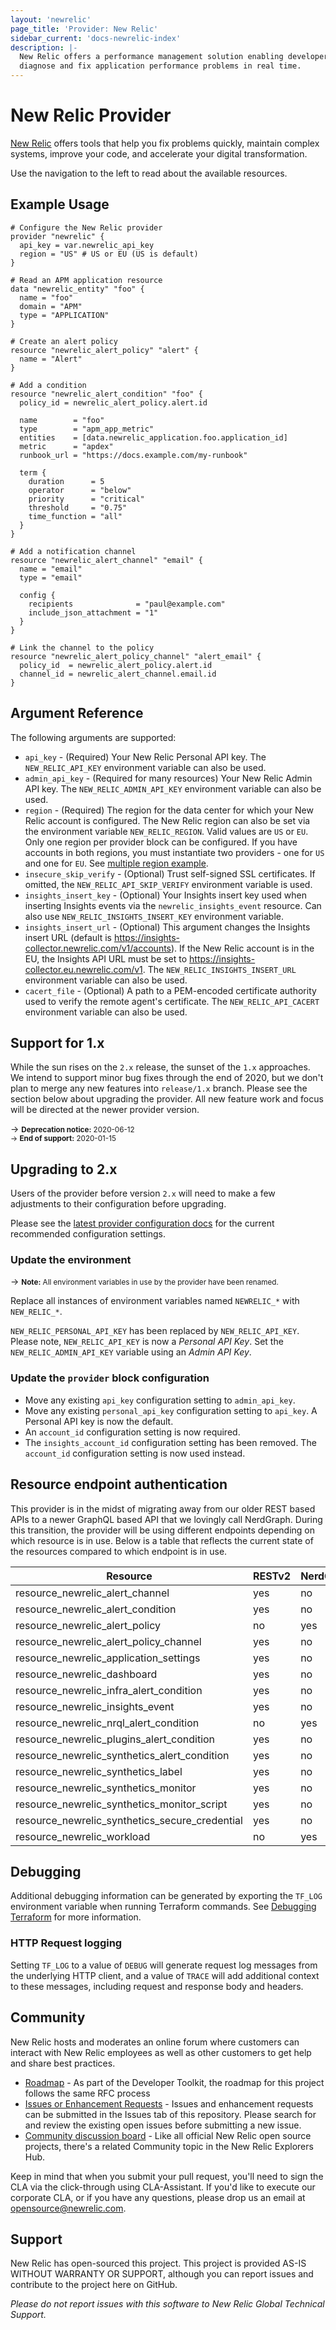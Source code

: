 ```yaml
---
layout: 'newrelic'
page_title: 'Provider: New Relic'
sidebar_current: 'docs-newrelic-index'
description: |-
  New Relic offers a performance management solution enabling developers to
  diagnose and fix application performance problems in real time.
---
```


# New Relic Provider

[New Relic](https://newrelic.com/) offers tools that help you fix problems
quickly, maintain complex systems, improve your code, and accelerate your
digital transformation.

Use the navigation to the left to read about the available resources.

## Example Usage

```hcl
# Configure the New Relic provider
provider "newrelic" {
  api_key = var.newrelic_api_key
  region = "US" # US or EU (US is default)
}

# Read an APM application resource
data "newrelic_entity" "foo" {
  name = "foo"
  domain = "APM"
  type = "APPLICATION"
}

# Create an alert policy
resource "newrelic_alert_policy" "alert" {
  name = "Alert"
}

# Add a condition
resource "newrelic_alert_condition" "foo" {
  policy_id = newrelic_alert_policy.alert.id

  name        = "foo"
  type        = "apm_app_metric"
  entities    = [data.newrelic_application.foo.application_id]
  metric      = "apdex"
  runbook_url = "https://docs.example.com/my-runbook"

  term {
    duration      = 5
    operator      = "below"
    priority      = "critical"
    threshold     = "0.75"
    time_function = "all"
  }
}

# Add a notification channel
resource "newrelic_alert_channel" "email" {
  name = "email"
  type = "email"

  config {
    recipients              = "paul@example.com"
    include_json_attachment = "1"
  }
}

# Link the channel to the policy
resource "newrelic_alert_policy_channel" "alert_email" {
  policy_id  = newrelic_alert_policy.alert.id
  channel_id = newrelic_alert_channel.email.id
}
```

## Argument Reference

The following arguments are supported:

- `api_key` - (Required) Your New Relic Personal API key. The `NEW_RELIC_API_KEY` environment variable can also be used.
- `admin_api_key` - (Required for many resources) Your New Relic Admin API key. The `NEW_RELIC_ADMIN_API_KEY` environment variable can also be used.
- `region` - (Required) The region for the data center for which your New Relic account is configured. The New Relic region can also be set via the environment variable `NEW_RELIC_REGION`. Valid values are `US` or `EU`. Only one region per provider block can be configured. If you have accounts in both regions, you must instantiate two providers - one for `US` and one for `EU`. See [multiple region example](add-link-here).
- `insecure_skip_verify` - (Optional) Trust self-signed SSL certificates. If omitted, the `NEW_RELIC_API_SKIP_VERIFY` environment variable is used.
- `insights_insert_key` - (Optional) Your Insights insert key used when inserting Insights events via the `newrelic_insights_event` resource. Can also use `NEW_RELIC_INSIGHTS_INSERT_KEY` environment variable.
- `insights_insert_url` - (Optional) This argument changes the Insights insert URL (default is https://insights-collector.newrelic.com/v1/accounts). If the New Relic account is in the EU, the Insights API URL must be set to https://insights-collector.eu.newrelic.com/v1. The `NEW_RELIC_INSIGHTS_INSERT_URL` environment variable can also be used.
- `cacert_file` - (Optional) A path to a PEM-encoded certificate authority used to verify the remote agent's certificate. The `NEW_RELIC_API_CACERT` environment variable can also be used.

## Support for 1.x

While the sun rises on the `2.x` release, the sunset of the `1.x` approaches.
We intend to support minor bug fixes through the end of 2020, but we don't plan
to merge any new features into `release/1.x` branch.  Please see the section
below about upgrading the provider.  All new feature work and focus will be
directed at the newer provider version.

-> <small>**Deprecation notice:** 2020-06-12<br> 
-> **End of support:** 2020-01-15</small>

## Upgrading to 2.x

Users of the provider before version `2.x` will need to make a few adjustments to their configuration before upgrading.

Please see the [latest provider configuration docs](/docs/providers/newrelic/guides/provider_configuration.html) for the current recommended configuration settings.

### Update the environment

-> <small>**Note:** All environment variables in use by the provider have been renamed.</small>

Replace all instances of environment variables named `NEWRELIC_*` with `NEW_RELIC_*`.

`NEW_RELIC_PERSONAL_API_KEY` has been replaced by `NEW_RELIC_API_KEY`.  Please note, `NEW_RELIC_API_KEY` is now a *Personal API Key*.  Set the `NEW_RELIC_ADMIN_API_KEY` variable using an *Admin API Key*.

### Update the `provider` block configuration

* Move any existing `api_key` configuration setting to `admin_api_key`.
* Move any existing `personal_api_key` configuration setting to `api_key`.  A Personal API key is now the default.
* An `account_id` configuration setting is now required.
* The `insights_account_id` configuration setting has been removed.  The `account_id` configuration setting is now used instead.

## Resource endpoint authentication

This provider is in the midst of migrating away from our older REST based APIs to a newer GraphQL based API that we lovingly call NerdGraph.  During this transition, the provider will be using different endpoints depending on which resource is in use.  Below is a table that reflects the current state of the resources compared to which endpoint is in use.

| Resource                                       | RESTv2 | NerdGraph |
| ---------------------------------------------- | ------ | --------- |
| resource_newrelic_alert_channel                | yes    | no        |
| resource_newrelic_alert_condition              | yes    | no        |
| resource_newrelic_alert_policy                 | no     | yes       |
| resource_newrelic_alert_policy_channel         | yes    | no        |
| resource_newrelic_application_settings         | yes    | no        |
| resource_newrelic_dashboard                    | yes    | no        |
| resource_newrelic_infra_alert_condition        | yes    | no        |
| resource_newrelic_insights_event               | yes    | no        |
| resource_newrelic_nrql_alert_condition         | no     | yes       |
| resource_newrelic_plugins_alert_condition      | yes    | no        |
| resource_newrelic_synthetics_alert_condition   | yes    | no        |
| resource_newrelic_synthetics_label             | yes    | no        |
| resource_newrelic_synthetics_monitor           | yes    | no        |
| resource_newrelic_synthetics_monitor_script    | yes    | no        |
| resource_newrelic_synthetics_secure_credential | yes    | no        |
| resource_newrelic_workload                     | no     | yes       |


## Debugging

Additional debugging information can be generated by exporting the `TF_LOG` environment variable when running Terraform commands. See [Debugging Terraform](https://www.terraform.io/docs/internals/debugging.html) for more information.

### HTTP Request logging

Setting `TF_LOG` to a value of `DEBUG` will generate request log messages from the underlying HTTP client, and a value of `TRACE` will add additional context to these messages, including request and response body and headers.

## Community

New Relic hosts and moderates an online forum where customers can interact with New Relic employees as well as other customers to get help and share best practices.

* [Roadmap](https://newrelic.github.io/developer-toolkit/roadmap/) - As part of the Developer Toolkit, the roadmap for this project follows the same RFC process
* [Issues or Enhancement Requests](https://github.com/terraform-providers/terraform-provider-newrelic/issues) - Issues and enhancement requests can be submitted in the Issues tab of this repository. Please search for and review the existing open issues before submitting a new issue.
* [Community discussion board](https://discuss.newrelic.com/c/build-on-new-relic/developer-toolkit) - Like all official New Relic open source projects, there's a related Community topic in the New Relic Explorers Hub.

Keep in mind that when you submit your pull request, you'll need to sign the CLA via the click-through using CLA-Assistant. If you'd like to execute our corporate CLA, or if you have any questions, please drop us an email at opensource@newrelic.com.

## Support

New Relic has open-sourced this project. This project is provided AS-IS WITHOUT WARRANTY OR SUPPORT, although you can report issues and contribute to the project here on GitHub.

_Please do not report issues with this software to New Relic Global Technical Support._
